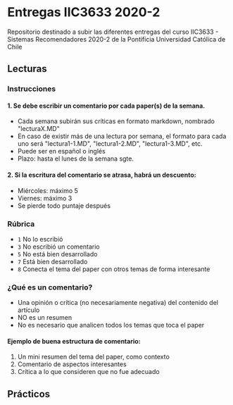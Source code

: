 # Entregas IIC3633 2020-2
Repositorio destinado a subir las diferentes entregas del curso IIC3633 - Sistemas Recomendadores 2020-2 de la Pontificia Universidad Católica de Chile


## Lecturas

### Instrucciones
#### 1. Se debe escribir un comentario por cada paper(s) de la semana. 
  - Cada semana subirán sus críticas en formato markdown, nombrado "lecturaX.MD"
  - En caso de existir más de una lectura por semana, el formato para cada uno será "lectura1-1.MD",  "lectura1-2.MD",  "lectura1-3.MD", etc.
  - Puede ser en español o inglés
  - Plazo: hasta el lunes de la semana sgte.

#### 2. Si la escritura del comentario se atrasa, habrá un descuento:
  - Miércoles: máximo 5
  - Viernes: máximo 3
  - Se pierde todo puntaje después

### Rúbrica
* `1` No lo escribió
* `3` No escribió un comentario
* `5` No está bien desarrollado
* `7` Está bien desarrollado
* `8` Conecta el tema del paper con otros temas de forma interesante

### ¿Qué es un comentario?
- Una opinión o crítica (no necesariamente negativa) del contenido del artículo
- NO es un resumen
- No es necesario que analicen todos los temas que toca el paper

#### Ejemplo de buena estructura de comentario:
1. Un mini resumen del tema del paper, como contexto
2. Comentario de aspectos interesantes
3. Crítica a lo que consideren que no fue adecuado


## Prácticos


